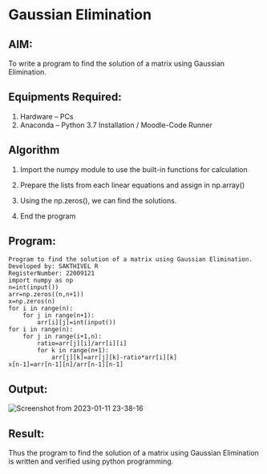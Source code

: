# Gaussian Elimination

## AIM:
To write a program to find the solution of a matrix using Gaussian Elimination.

## Equipments Required:
1. Hardware – PCs
2. Anaconda – Python 3.7 Installation / Moodle-Code Runner

## Algorithm
1. Import the numpy module to use the built-in functions for calculation

2. Prepare the lists from each linear equations and assign in np.array()

3. Using the np.zeros(), we can find the solutions.

4. End the program



## Program:
```
Program to find the solution of a matrix using Gaussian Elimination.
Developed by: SAKTHIVEL R
RegisterNumber: 22009121
import numpy as np
n=int(input())
arr=np.zeros((n,n+1))
x=np.zeros(n)
for i in range(n):
    for j in range(n+1):
        arr[i][j]=int(input())
for i in range(n):
    for j in range(i+1,n):
        ratio=arr[j][i]/arr[i][i]
        for k in range(n+1):
            arr[j][k]=arr[j][k]-ratio*arr[i][k]
x[n-1]=arr[n-1][n]/arr[n-1][n-1]

```

## Output:

![Screenshot from 2023-01-11 23-38-16](https://user-images.githubusercontent.com/120550359/211884463-ca524d62-dba3-4c76-b861-9a73864eff51.png)



## Result:
Thus the program to find the solution of a matrix using Gaussian Elimination is written and verified using python programming.

